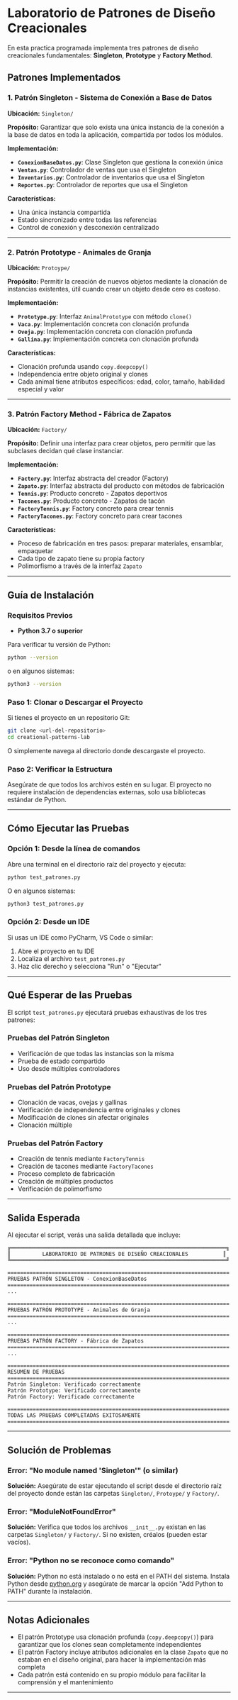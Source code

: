 # Laboratorio de Patrones de Diseño Creacionales

En esta practica programada implementa tres patrones de diseño creacionales fundamentales: **Singleton**, **Prototype** y **Factory Method**.

## Patrones Implementados

### 1. Patrón Singleton - Sistema de Conexión a Base de Datos
**Ubicación:** `Singleton/`

**Propósito:** Garantizar que solo exista una única instancia de la conexión a la base de datos en toda la aplicación, compartida por todos los módulos.

**Implementación:**
- **`ConexionBaseDatos.py`**: Clase Singleton que gestiona la conexión única
- **`Ventas.py`**: Controlador de ventas que usa el Singleton
- **`Inventarios.py`**: Controlador de inventarios que usa el Singleton
- **`Reportes.py`**: Controlador de reportes que usa el Singleton

**Características:**
- Una única instancia compartida
- Estado sincronizado entre todas las referencias
- Control de conexión y desconexión centralizado

---

### 2. Patrón Prototype - Animales de Granja
**Ubicación:** `Protoype/`

**Propósito:** Permitir la creación de nuevos objetos mediante la clonación de instancias existentes, útil cuando crear un objeto desde cero es costoso.

**Implementación:**
- **`Prototype.py`**: Interfaz `AnimalPrototype` con método `clone()`
- **`Vaca.py`**: Implementación concreta con clonación profunda
- **`Oveja.py`**: Implementación concreta con clonación profunda
- **`Gallina.py`**: Implementación concreta con clonación profunda

**Características:**
- Clonación profunda usando `copy.deepcopy()`
- Independencia entre objeto original y clones
- Cada animal tiene atributos específicos: edad, color, tamaño, habilidad especial y valor

---

### 3. Patrón Factory Method - Fábrica de Zapatos
**Ubicación:** `Factory/`

**Propósito:** Definir una interfaz para crear objetos, pero permitir que las subclases decidan qué clase instanciar.

**Implementación:**
- **`Factory.py`**: Interfaz abstracta del creador (Factory)
- **`Zapato.py`**: Interfaz abstracta del producto con métodos de fabricación
- **`Tennis.py`**: Producto concreto - Zapatos deportivos
- **`Tacones.py`**: Producto concreto - Zapatos de tacón
- **`FactoryTennis.py`**: Factory concreto para crear tennis
- **`FactoryTacones.py`**: Factory concreto para crear tacones

**Características:**
- Proceso de fabricación en tres pasos: preparar materiales, ensamblar, empaquetar
- Cada tipo de zapato tiene su propia factory
- Polimorfismo a través de la interfaz `Zapato`

---

## Guía de Instalación

### Requisitos Previos
- **Python 3.7 o superior**

Para verificar tu versión de Python:
```bash
python --version
```
o en algunos sistemas:
```bash
python3 --version
```

### Paso 1: Clonar o Descargar el Proyecto

Si tienes el proyecto en un repositorio Git:
```bash
git clone <url-del-repositorio>
cd creational-patterns-lab
```

O simplemente navega al directorio donde descargaste el proyecto.

### Paso 2: Verificar la Estructura

Asegúrate de que todos los archivos estén en su lugar. El proyecto no requiere instalación de dependencias externas, solo usa bibliotecas estándar de Python.

---

## Cómo Ejecutar las Pruebas

### Opción 1: Desde la línea de comandos

Abre una terminal en el directorio raíz del proyecto y ejecuta:

```bash
python test_patrones.py
```

O en algunos sistemas:
```bash
python3 test_patrones.py
```

### Opción 2: Desde un IDE

Si usas un IDE como PyCharm, VS Code o similar:
1. Abre el proyecto en tu IDE
2. Localiza el archivo `test_patrones.py`
3. Haz clic derecho y selecciona "Run" o "Ejecutar"

---

## Qué Esperar de las Pruebas

El script `test_patrones.py` ejecutará pruebas exhaustivas de los tres patrones:

### Pruebas del Patrón Singleton
- Verificación de que todas las instancias son la misma
- Prueba de estado compartido
- Uso desde múltiples controladores

### Pruebas del Patrón Prototype
- Clonación de vacas, ovejas y gallinas
- Verificación de independencia entre originales y clones
- Modificación de clones sin afectar originales
- Clonación múltiple

### Pruebas del Patrón Factory
- Creación de tennis mediante `FactoryTennis`
- Creación de tacones mediante `FactoryTacones`
- Proceso completo de fabricación
- Creación de múltiples productos
- Verificación de polimorfismo

---

## Salida Esperada

Al ejecutar el script, verás una salida detallada que incluye:

```
╔════════════════════════════════════════════════════════════════════╗
║          LABORATORIO DE PATRONES DE DISEÑO CREACIONALES           ║
╚════════════════════════════════════════════════════════════════════╝

======================================================================
PRUEBAS PATRÓN SINGLETON - ConexionBaseDatos
======================================================================
...

======================================================================
PRUEBAS PATRÓN PROTOTYPE - Animales de Granja
======================================================================
...

======================================================================
PRUEBAS PATRÓN FACTORY - Fábrica de Zapatos
======================================================================
...

======================================================================
RESUMEN DE PRUEBAS
======================================================================
Patrón Singleton: Verificado correctamente
Patrón Prototype: Verificado correctamente
Patrón Factory: Verificado correctamente

======================================================================
TODAS LAS PRUEBAS COMPLETADAS EXITOSAMENTE
======================================================================
```

---

## Solución de Problemas

### Error: "No module named 'Singleton'" (o similar)

**Solución:** Asegúrate de estar ejecutando el script desde el directorio raíz del proyecto donde están las carpetas `Singleton/`, `Protoype/` y `Factory/`.

### Error: "ModuleNotFoundError"

**Solución:** Verifica que todos los archivos `__init__.py` existan en las carpetas `Singleton/` y `Factory/`. Si no existen, créalos (pueden estar vacíos).

### Error: "Python no se reconoce como comando"

**Solución:** Python no está instalado o no está en el PATH del sistema. Instala Python desde [python.org](https://www.python.org/downloads/) y asegúrate de marcar la opción "Add Python to PATH" durante la instalación.

---

## Notas Adicionales

- El patrón Prototype usa clonación profunda (`copy.deepcopy()`) para garantizar que los clones sean completamente independientes
- El patrón Factory incluye atributos adicionales en la clase `Zapato` que no estaban en el diseño original, para hacer la implementación más completa
- Cada patrón está contenido en su propio módulo para facilitar la comprensión y el mantenimiento

---
